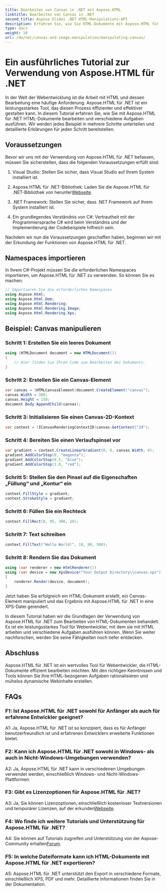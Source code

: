```yaml
---
title: Bearbeiten von Canvas in .NET mit Aspose.HTML
linktitle: Bearbeiten von Canvas in .NET
second_title: Aspose.Slides .NET HTML-Manipulations-API
description: Erfahren Sie, wie Sie HTML-Dokumente mit Aspose.HTML für .NET bearbeiten. Dieses umfassende Tutorial behandelt die Grundlagen, Voraussetzungen und Schritt-für-Schritt-Beispiele.
type: docs
weight: 10
url: /de/net/canvas-and-image-manipulation/manipulating-canvas/
---
```

# Ein ausführliches Tutorial zur Verwendung von Aspose.HTML für .NET

In der Welt der Webentwicklung ist die Arbeit mit HTML und dessen Bearbeitung eine häufige Anforderung. Aspose.HTML für .NET ist ein leistungsstarkes Tool, das diesen Prozess effizienter und effektiver gestalten kann. In diesem Tutorial erfahren Sie, wie Sie mit Aspose.HTML für .NET HTML-Dokumente bearbeiten und verschiedene Aufgaben ausführen. Wir werden jedes Beispiel in mehrere Schritte unterteilen und detaillierte Erklärungen für jeden Schritt bereitstellen.

## Voraussetzungen

Bevor wir uns mit der Verwendung von Aspose.HTML für .NET befassen, müssen Sie sicherstellen, dass die folgenden Voraussetzungen erfüllt sind:

1. Visual Studio: Stellen Sie sicher, dass Visual Studio auf Ihrem System installiert ist.

2.  Aspose.HTML für .NET-Bibliothek: Laden Sie die Aspose.HTML für .NET-Bibliothek von herunter[Webseite](https://releases.aspose.com/html/net/).

3. .NET Framework: Stellen Sie sicher, dass .NET Framework auf Ihrem System installiert ist.

4. Ein grundlegendes Verständnis von C#: Vertrautheit mit der Programmiersprache C# wird beim Verständnis und der Implementierung der Codebeispiele hilfreich sein.

Nachdem wir nun die Voraussetzungen geschaffen haben, beginnen wir mit der Erkundung der Funktionen von Aspose.HTML für .NET.

## Namespaces importieren

In Ihrem C#-Projekt müssen Sie die erforderlichen Namespaces importieren, um Aspose.HTML für .NET zu verwenden. So können Sie es machen:

```csharp
// Importieren Sie die erforderlichen Namespaces
using Aspose.Html;
using Aspose.Html.Dom;
using Aspose.Html.Rendering;
using Aspose.Html.Rendering.Image;
using Aspose.Html.Rendering.Xps;
```

## Beispiel: Canvas manipulieren

### Schritt 1: Erstellen Sie ein leeres Dokument

```csharp
using (HTMLDocument document = new HTMLDocument())
{
    // Hier finden Sie Ihren Code zum Bearbeiten des Dokuments.
}
```

### Schritt 2: Erstellen Sie ein Canvas-Element

```csharp
var canvas = (HTMLCanvasElement)document.CreateElement("canvas");
canvas.Width = 300;
canvas.Height = 150;
document.Body.AppendChild(canvas);
```

### Schritt 3: Initialisieren Sie einen Canvas-2D-Kontext

```csharp
var context = (ICanvasRenderingContext2D)canvas.GetContext("2d");
```

### Schritt 4: Bereiten Sie einen Verlaufspinsel vor

```csharp
var gradient = context.CreateLinearGradient(0, 0, canvas.Width, 0);
gradient.AddColorStop(0, "magenta");
gradient.AddColorStop(0.5, "blue");
gradient.AddColorStop(1.0, "red");
```

### Schritt 5: Stellen Sie den Pinsel auf die Eigenschaften „Füllung“ und „Kontur“ ein

```csharp
context.FillStyle = gradient;
context.StrokeStyle = gradient;
```

### Schritt 6: Füllen Sie ein Rechteck

```csharp
context.FillRect(0, 95, 300, 20);
```

### Schritt 7: Text schreiben

```csharp
context.FillText("Hello World!", 10, 90, 500);
```

### Schritt 8: Rendern Sie das Dokument

```csharp
using (var renderer = new HtmlRenderer())
using (var device = new XpsDevice("Your Output Directory\\canvas.xps"))
{
    renderer.Render(device, document);
}
```

Jetzt haben Sie erfolgreich ein HTML-Dokument erstellt, ein Canvas-Element manipuliert und das Ergebnis mit Aspose.HTML für .NET in eine XPS-Datei gerendert.

In diesem Tutorial haben wir die Grundlagen der Verwendung von Aspose.HTML für .NET zum Bearbeiten von HTML-Dokumenten behandelt. Es ist ein leistungsstarkes Tool für Webentwickler, mit dem sie mit HTML arbeiten und verschiedene Aufgaben ausführen können. Wenn Sie weiter nachforschen, werden Sie seine Fähigkeiten noch tiefer entdecken.

## Abschluss

Aspose.HTML für .NET ist ein wertvolles Tool für Webentwickler, die HTML-Dokumente effizient bearbeiten möchten. Mit den richtigen Kenntnissen und Tools können Sie Ihre HTML-bezogenen Aufgaben rationalisieren und mühelos dynamische Webinhalte erstellen.

## FAQs

### F1: Ist Aspose.HTML für .NET sowohl für Anfänger als auch für erfahrene Entwickler geeignet?

A1: Ja, Aspose.HTML für .NET ist so konzipiert, dass es für Anfänger benutzerfreundlich ist und erfahrenen Entwicklern erweiterte Funktionen bietet.

### F2: Kann ich Aspose.HTML für .NET sowohl in Windows- als auch in Nicht-Windows-Umgebungen verwenden?

A2: Ja, Aspose.HTML für .NET kann in verschiedenen Umgebungen verwendet werden, einschließlich Windows- und Nicht-Windows-Plattformen.

### F3: Gibt es Lizenzoptionen für Aspose.HTML für .NET?

 A3: Ja, Sie können Lizenzoptionen, einschließlich kostenloser Testversionen und temporärer Lizenzen, auf der erkunden[Webseite](https://purchase.aspose.com/buy).

### F4: Wo finde ich weitere Tutorials und Unterstützung für Aspose.HTML für .NET?

 A4: Sie können auf Tutorials zugreifen und Unterstützung von der Aspose-Community erhalten[Forum](https://forum.aspose.com/).

### F5: In welche Dateiformate kann ich HTML-Dokumente mit Aspose.HTML für .NET exportieren?

A5: Aspose.HTML für .NET unterstützt den Export in verschiedene Formate, einschließlich XPS, PDF und mehr. Detaillierte Informationen finden Sie in der Dokumentation.
